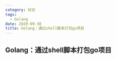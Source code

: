```yaml
---
category: 综合
tags:
  - Golang
date: 2020-09-30
title: Golang：通过shell脚本打包go项目
---
```


<!-- more -->

## Golang：通过shell脚本打包go项目